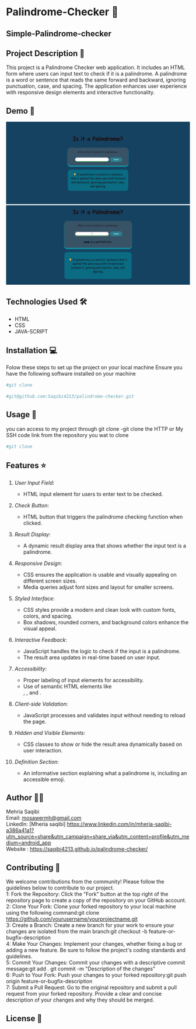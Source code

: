# Palindrome-Checker 🚀
## Simple-Palindrome-checker
## Project Description 📝
This project is a Palindrome Checker web application. It includes an HTML form where users can input text to check if it is a palindrome. A palindrome is a word or sentence that reads the same forward and backward, ignoring punctuation, case, and spacing. The application enhances user experience with responsive design elements and interactive functionality. 

## Demo 📸
![Demo](./img/palindrome-checker.png)
![Demo](./img/palindrome.png)
## Technologies Used 🛠️
- HTML
- CSS
- JAVA-SCRIPT

## Installation 💻
Folow these steps to set up the project on your local machine 
Ensure you have the following software installed on your machine

```bash
#git clone
```
```bash
#git@github.com:Saqibi4213/palindrome-checker.git
```
## Usage 🎯

you can access to my project through git clone 
-git clone the HTTP or My SSH code link from the repository you wat to clone 

```bash
#git clone
```

## Features ⭐
1. *User Input Field*:
   - HTML input element for users to enter text to be checked.

2. *Check Button*:
   - HTML button that triggers the palindrome checking function when clicked.

3. *Result Display*:
   - A dynamic result display area that shows whether the input text is a palindrome.

4. *Responsive Design*:
   - CSS ensures the application is usable and visually appealing on different screen sizes.
   - Media queries adjust font sizes and layout for smaller screens.

5. *Styled Interface*:
   - CSS styles provide a modern and clean look with custom fonts, colors, and spacing.
   - Box shadows, rounded corners, and background colors enhance the visual appeal.

6. *Interactive Feedback*:
   - JavaScript handles the logic to check if the input is a palindrome.
   - The result area updates in real-time based on user input.

7. *Accessibility*:
   - Proper labeling of input elements for accessibility.
   - Use of semantic HTML elements like <main>, <label>, and <dfn>.

8. *Client-side Validation*:
   - JavaScript processes and validates input without needing to reload the page.

9. *Hidden and Visible Elements*:
   - CSS classes to show or hide the result area dynamically based on user interaction.

10. *Definition Section*:
    - An informative section explaining what a palindrome is, including an accessible emoji.


## Author 👩‍💻

Mehria Saqibi 
 <br>
 Email: mosawermh@gmail.com
 <br>
 LinkedIn: [Mheria saqibi] https://www.linkedin.com/in/mheria-saqibi-a386a41a1?utm_source=share&utm_campaign=share_via&utm_content=profile&utm_medium=android_app
 <br>
 Website : https://saqibi4213.github.io/palindrome-checker/

## Contributing 🤝

We welcome contributions from the community! Please follow the guidelines below to contribute to our project.
<br />
1: Fork the Repository: Click the "Fork" button at the top right of the repository page to create a copy of the repository on your GitHub account.
<br />
2: Clone Your Fork: Clone your forked repository to your local machine using the following command:git clone https://github.com/yourusername/yourprojectname.git
<br />
3: Create a Branch: Create a new branch for your work to ensure your changes are isolated from the main branch:git checkout -b feature-or-bugfix-description
<br />
4: Make Your Changes: Implement your changes, whether fixing a bug or adding a new feature. Be sure to follow the project's coding standards and guidelines.
<br />
5: Commit Your Changes: Commit your changes with a descriptive commit message:git add .
git commit -m "Description of the changes"
<br />
6: Push to Your Fork: Push your changes to your forked repository:git push origin feature-or-bugfix-description
<br />
7: Submit a Pull Request: Go to the original repository and submit a pull request from your forked repository. Provide a clear and concise description of your changes and why they should be merged.

## License 📜

